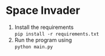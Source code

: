 # Space Invader

1. Install the requirements <br>
`pip install -r requirements.txt`
2. Run the program using <br>
`python main.py`
